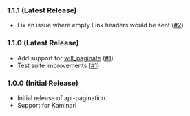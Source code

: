### 1.1.1 (Latest Release)

* Fix an issue where empty Link headers would be sent ([#2](https://github.com/davidcelis/api-pagination/pull/2))

### 1.1.0 (Latest Release)

* Add support for [will_paginate](https://github.com/mislav/will_paginate) ([#1](https://github.com/davidcelis/api-pagination/pull/1))
* Test suite improvements ([#1](https://github.com/davidcelis/api-pagination/pull/1))

### 1.0.0 (Initial Release)

* Initial release of api-pagination.
* Support for Kaminari
